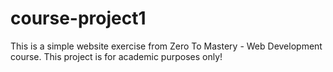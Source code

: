 # course-project1
This is a simple website exercise from Zero To Mastery - Web Development course. This project is for academic purposes only!
